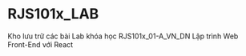 # RJS101x_LAB
Kho lưu trữ các bài Lab khóa học RJS101x_01-A_VN_DN Lập trình Web Front-End với React
